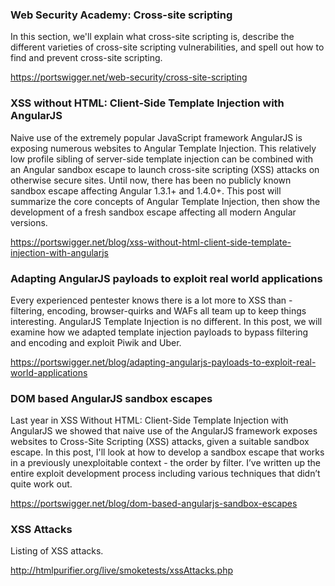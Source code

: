 ### Web Security Academy: Cross-site scripting

In this section, we'll explain what cross-site scripting is, describe the different varieties of cross-site scripting vulnerabilities, and spell out how to find and prevent cross-site scripting. 

https://portswigger.net/web-security/cross-site-scripting

### XSS without HTML: Client-Side Template Injection with AngularJS

Naive use of the extremely popular JavaScript framework AngularJS is exposing numerous websites to Angular Template Injection. This relatively low profile sibling of server-side template injection can be combined with an Angular sandbox escape to launch cross-site scripting (XSS) attacks on otherwise secure sites. Until now, there has been no publicly known sandbox escape affecting Angular 1.3.1+ and 1.4.0+. This post will summarize the core concepts of Angular Template Injection, then show the development of a fresh sandbox escape affecting all modern Angular versions.

https://portswigger.net/blog/xss-without-html-client-side-template-injection-with-angularjs

### Adapting AngularJS payloads to exploit real world applications

Every experienced pentester knows there is a lot more to XSS than - filtering, encoding, browser-quirks and WAFs all team up to keep things interesting. AngularJS Template Injection is no different. In this post, we will examine how we adapted template injection payloads to bypass filtering and encoding and exploit Piwik and Uber.

https://portswigger.net/blog/adapting-angularjs-payloads-to-exploit-real-world-applications

### DOM based AngularJS sandbox escapes

Last year in XSS Without HTML: Client-Side Template Injection with AngularJS we showed that naive use of the AngularJS framework exposes websites to Cross-Site Scripting (XSS) attacks, given a suitable sandbox escape. In this post, I'll look at how to develop a sandbox escape that works in a previously unexploitable context - the order by filter. I’ve written up the entire exploit development process including various techniques that didn’t quite work out.

https://portswigger.net/blog/dom-based-angularjs-sandbox-escapes

### XSS Attacks 

Listing of XSS attacks. 

http://htmlpurifier.org/live/smoketests/xssAttacks.php
